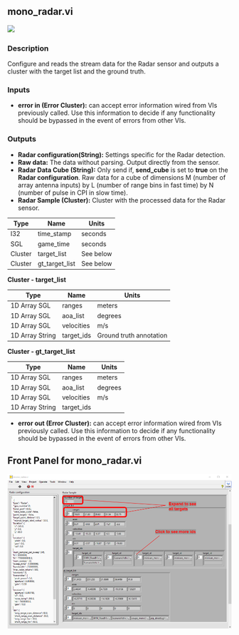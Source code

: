 ## mono_radar.vi
<p class="img_container">
<img class="lg_img" src="https://github.com/monoDriveIO/client/raw/master/WikiPhotos/LV_client/sensors/mono__radarc.png"/>
</p>

### Description
Configure and reads the stream data for the Radar sensor and outputs a cluster with the target list and the ground truth. 

### Inputs
- **error in (Error Cluster):** can accept error information wired from VIs previously called. Use this information to decide if any functionality should be bypassed in the event of errors from other VIs.

### Outputs
- **Radar configuration(String):** Settings specific for the Radar detection.
- **Raw data:** The data without parsing. Output directly from the sensor.
- **Radar Data Cube (String):** Only send if, **send_cube** is set to **true** on the **Radar configuration**. Raw data for a cube of dimensions M (number of array antenna inputs) by L (number of range bins in fast time) by N (number of pulse in CPI in slow time).
- **Radar Sample (Cluster):** Cluster with the processed data for the Radar sensor.

| Type  | Name   | Units   |
| ------------ | ------------ |------------ |
|I32  | time_stamp | seconds |
|SGL | game_time  | seconds |
|Cluster | target_list  | See below |
|Cluster | gt_target_list  | See below|

**Cluster - target_list**  

| Type  | Name   | Units   |
| ------------ | ------------ |------------ |
|1D Array SGL | ranges  | meters |
|1D Array SGL  | aoa_list | degrees |
|1D Array SGL | velocities | m/s |
|1D Array String | target_ids | Ground truth annotation |

**Cluster - gt_target_list**  

| Type  | Name   | Units   |
| ------------ | ------------ |------------ |
|1D Array SGL | ranges  | meters |
|1D Array SGL  | aoa_list | degrees |
|1D Array SGL | velocities | m/s |
|1D Array String | target_ids |  |

- **error out (Error Cluster):** can accept error information wired from VIs previously called. Use this information to decide if any functionality should be bypassed in the event of errors from other VIs.


## Front Panel for mono_radar.vi 
<div class="img_container">
    <img class='wide_img' src="../../../WikiPhotos/LV_client/sensors/mono__radarc_FP.png" />
</div>	</div>

<p>&nbsp;</p>
